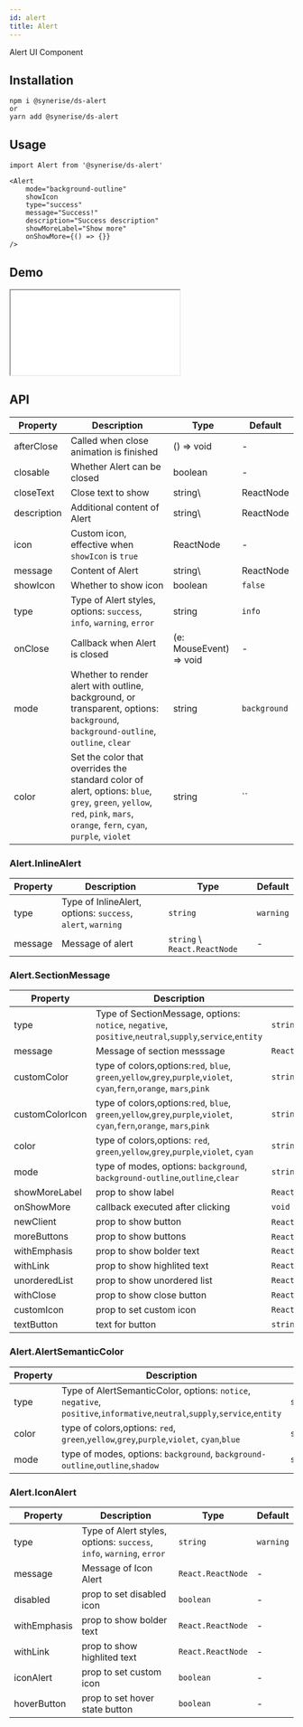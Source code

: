 ```yaml
---
id: alert
title: Alert
---
```


Alert UI Component

## Installation
```
npm i @synerise/ds-alert
or
yarn add @synerise/ds-alert
```

## Usage
```
import Alert from '@synerise/ds-alert'

<Alert 
    mode="background-outline"
    showIcon
    type="success"
    message="Success!"
    description="Success description"
    showMoreLabel="Show more"
    onShowMore={() => {}}
/>

```

## Demo

<iframe src="/storybook-static/iframe.html?id=components-alert--default"></iframe>

## API

| Property    | Description                                                                    | Type                    | Default   | 
| ---         | ---                                                                            | ---                     | ---       | 
| afterClose  | Called when close animation is finished                                        | () => void              | -         | 
| closable    | Whether Alert can be closed                                                    | boolean                 | -         | 
| closeText   | Close text to show                                                             | string\                 | ReactNode | - |
| description | Additional content of Alert                                                    | string\                 | ReactNode | - |
| icon        | Custom icon, effective when `showIcon` is `true`                               | ReactNode               | -         | 
| message     | Content of Alert                                                               | string\                 | ReactNode | - |
| showIcon    | Whether to show icon                                                           | boolean                 |`false`    | 
| type        | Type of Alert styles, options: `success`, `info`, `warning`, `error` | string                  | `info`    | 
| onClose     | Callback when Alert is closed                                                  | (e: MouseEvent) => void | -         |
| mode     | Whether to render alert with outline, background, or transparent, options: `background`, `background-outline`, `outline`, `clear`                                                  | string | `background`         |
| color     | Set the color that overrides the standard color of alert, options: `blue`, `grey`, `green`, `yellow`, `red`, `pink`, `mars`, `orange`, `fern`, `cyan`, `purple`, `violet` | string |``         | 

### Alert.InlineAlert

| Property | Description                                                 | Type                         | Default   | 
| ---      | ---                                                         | ---                          | ---       | 
| type     | Type of InlineAlert, options: `success`, `alert`, `warning` | `string`                     | `warning` | 
| message  | Message of alert                                            | `string` \ `React.ReactNode` | -         | 

### Alert.SectionMessage

| Property        | Description                                                                                                            | Type                        | Default    | 
| ----            | ---                                                                                                                    | ---                         | ---        | 
| type            | Type of SectionMessage, options: `notice`, `negative`, `positive`,`neutral`,`supply`,`service`,`entity`                | `string`                    | `negative` | 
| message         | Message of section messsage                                                                                            | `React.ReactNode`           | -          | 
| customColor     | type of colors,options:`red`, `blue`, `green`,`yellow`,`grey`,`purple`,`violet`, `cyan`,`fern`,`orange`, `mars`,`pink` | `string`                    | -          |
| customColorIcon | type of colors,options:`red`, `blue`, `green`,`yellow`,`grey`,`purple`,`violet`, `cyan`,`fern`,`orange`, `mars`,`pink` | `string`                    | -          |
| color           | type of colors,options: `red`, `green`,`yellow`,`grey`,`purple`,`violet`, `cyan`                                       | `string`                    | -          |
| mode            | type of modes, options: `background`, `background-outline`,`outline`,`clear`                                           | `string`                    | -          |
| showMoreLabel   | prop to show label                                                                                                     | `React.ReactNode`           | -          |
| onShowMore      | callback executed after clicking                                                                                       | `void`                      | -          |
| newClient       | prop to show button                                                                                                    | `React.ReactNode`/`boolean` | -          |
| moreButtons     | prop to show buttons                                                                                                   | `React.ReactNode`/`boolean` | -          |
| withEmphasis    | prop to show bolder text                                                                                               | `React.ReactNode`           | -          |
| withLink        | prop to show highlited text                                                                                            | `React.ReactNode`           | -          |
| unorderedList   | prop to show unordered list                                                                                            | `React.ReactNode`           | -          |
| withClose       | prop to show close button                                                                                              | `React.ReactNode`           | -          |
| customIcon      | prop to set custom icon                                                                                                | `React.ReactNode`           | -          |
| textButton      | text for button                                                                                                        | `string         `           | -          |

### Alert.AlertSemanticColor

| Property | Description                                                 | Type                         | Default   | 
| ---      | ---                                                         | ---                          | ---       | 
| type     | Type of AlertSemanticColor, options: `notice`, `negative`, `positive`,`informative`,`neutral`,`supply`,`service`,`entity`                | `string`                    | `positive` |
| color    | type of colors,options: `red`, `green`,`yellow`,`grey`,`purple`,`violet`, `cyan`,`blue`                                                  | `string`                    | -          |
| mode     | type of modes, options: `background`, `background-outline`,`outline`,`shadow`                                                            | `string`                    | -          |

### Alert.IconAlert

| Property        | Description                                                                                                            | Type                        | Default    | 
| ----            | ---                                                                                                                    | ---                         | ---        | 
| type            | Type of Alert styles, options: `success`, `info`, `warning`, `error`                                                   | `string`                    | `warning`  | 
| message         | Message of Icon Alert                                                                                                  | `React.ReactNode`           | -          | 
| disabled        | prop to set disabled icon                                                                                              | `boolean`                   | -          |
| withEmphasis    | prop to show bolder text                                                                                               | `React.ReactNode`           | -          |
| withLink        | prop to show highlited text                                                                                            | `React.ReactNode`           | -          |
| iconAlert       | prop to set custom icon                                                                                                | `boolean`                   | -          |
| hoverButton     | prop to set hover state button                                                                                         | `boolean`                   | -          |